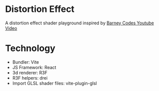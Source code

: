 # Distortion Effect

A distortion effect shader playground inspired by [Barney Codes Youtube Video](https://www.youtube.com/watch?v=ZcRptHYY3zM)

# Technology

- Bundler: Vite
- JS Framework: React
- 3d renderer: R3F
- R3F helpers: drei
- Import GLSL shader files: vite-plugin-glsl
